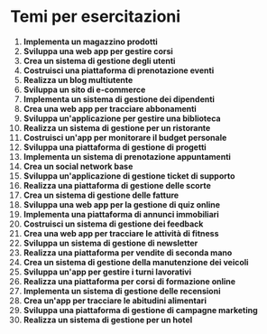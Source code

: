 # Temi per esercitazioni

1. **Implementa un magazzino prodotti**
2. **Sviluppa una web app per gestire corsi**
3. **Crea un sistema di gestione degli utenti**
4. **Costruisci una piattaforma di prenotazione eventi**
5. **Realizza un blog multiutente**
6. **Sviluppa un sito di e-commerce**
7. **Implementa un sistema di gestione dei dipendenti**
8. **Crea una web app per tracciare abbonamenti**
9. **Sviluppa un'applicazione per gestire una biblioteca**
10. **Realizza un sistema di gestione per un ristorante**
11. **Costruisci un'app per monitorare il budget personale**
12. **Sviluppa una piattaforma di gestione di progetti**
13. **Implementa un sistema di prenotazione appuntamenti**
14. **Crea un social network base**
15. **Sviluppa un'applicazione di gestione ticket di supporto**
16. **Realizza una piattaforma di gestione delle scorte**
17. **Crea un sistema di gestione delle fatture**
18. **Sviluppa una web app per la gestione di quiz online**
19. **Implementa una piattaforma di annunci immobiliari**
20. **Costruisci un sistema di gestione dei feedback**
21. **Crea una web app per tracciare le attività di fitness**
22. **Sviluppa un sistema di gestione di newsletter**
23. **Realizza una piattaforma per vendite di seconda mano**
24. **Crea un sistema di gestione della manutenzione dei veicoli**
25. **Sviluppa un'app per gestire i turni lavorativi**
26. **Realizza una piattaforma per corsi di formazione online**
27. **Implementa un sistema di gestione delle recensioni**
28. **Crea un'app per tracciare le abitudini alimentari**
29. **Sviluppa una piattaforma di gestione di campagne marketing**
30. **Realizza un sistema di gestione per un hotel**
